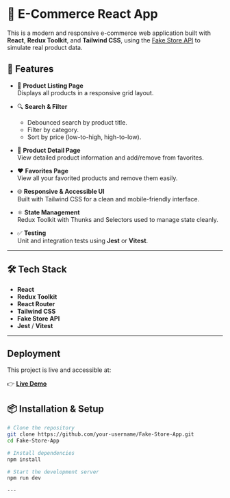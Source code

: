 # 🛒 E-Commerce React App

This is a modern and responsive e-commerce web application built with **React**, **Redux Toolkit**, and **Tailwind CSS**, using the [Fake Store API](https://fakestoreapi.com/) to simulate real product data.

## 🚀 Features

- 🧾 **Product Listing Page**  
  Displays all products in a responsive grid layout.

- 🔍 **Search & Filter**  
  - Debounced search by product title.  
  - Filter by category.  
  - Sort by price (low-to-high, high-to-low).

- 📄 **Product Detail Page**  
  View detailed product information and add/remove from favorites.

- ❤️ **Favorites Page**  
  View all your favorited products and remove them easily.

- 🌐 **Responsive & Accessible UI**  
  Built with Tailwind CSS for a clean and mobile-friendly interface.

- ⚛️ **State Management**  
  Redux Toolkit with Thunks and Selectors used to manage state cleanly.

- ✅ **Testing**  
  Unit and integration tests using **Jest** or **Vitest**.

---



## 🛠️ Tech Stack

- **React**
- **Redux Toolkit**
- **React Router**
- **Tailwind CSS**
- **Fake Store API**
- **Jest** / **Vitest**

---


## Deployment

This project is live and accessible at:

👉 [**Live Demo**](https://fake-store-app-jb.vercel.app)

## 📦 Installation & Setup

```bash
# Clone the repository
git clone https://github.com/your-username/Fake-Store-App.git
cd Fake-Store-App

# Install dependencies
npm install

# Start the development server
npm run dev

---




